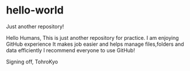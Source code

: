 # hello-world
Just another repository!

Hello Humans,
This is just another repository for practice.
I am enjoying GitHub experience 
It makes job easier and helps manage files,folders and data efficiently 
I recommend everyone to use GitHub!

Signing off,
TohroKyo
